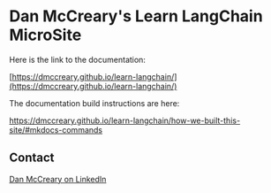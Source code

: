 # Dan McCreary's Learn LangChain MicroSite

Here is the link to the documentation:

[https://dmccreary.github.io/learn-langchain/](https://dmccreary.github.io/learn-langchain/)

The documentation build instructions are here:

https://dmccreary.github.io/learn-langchain/how-we-built-this-site/#mkdocs-commands

## Contact

[Dan McCreary on LinkedIn](https://www.linkedin.com/in/danmccreary/)


